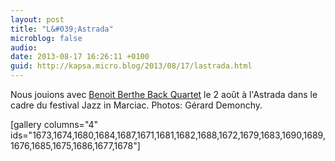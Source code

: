```yaml
---
layout: post
title: "L&#039;Astrada"
microblog: false
audio: 
date: 2013-08-17 16:26:11 +0100
guid: http://kapsa.micro.blog/2013/08/17/lastrada.html
---
```

Nous jouions avec <a href="http://www.back-quartet.com">Benoit Berthe Back Quartet</a> le 2 août à l'Astrada dans le cadre du festival Jazz in Marciac. Photos: Gérard Demonchy.

[gallery columns="4" ids="1673,1674,1680,1684,1687,1671,1681,1682,1688,1672,1679,1683,1690,1689,1676,1685,1675,1686,1677,1678"]
